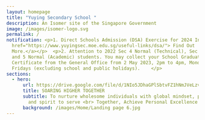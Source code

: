 ```yaml
---
layout: homepage
title: "Yuying Secondary School "
description: An Isomer site of the Singapore Government
image: /images/isomer-logo.svg
permalink: /
notification: <p>1. Direct Schools Admission (DSA) Exercise for 2024 Intake. <a
  href="https://www.yuyingsec.moe.edu.sg/useful-links/dsa/"> Find Out
  More.</a></p>  <p>2. Attention to 2022 Sec 4 Normal (Technical), Sec 4 Express
  and 5 Normal (Academic) students. You may collect your School Graduation
  Certificate from the General Office from 2 May 2023, 2pm to 4pm, Mondays to
  Fridays (excluding school and public holidays).    </p>
sections:
  - hero:
      url: https://drive.google.com/file/d/1NIo5JDhaGPlSbtvFZ1hNmJVeLzvrqsmo/view?usp=share_link
      title: SOARING HIGHER TOGETHER
      subtitle: To nurture wholesome individuals with global mindset, passion to learn
        and spirit to serve <br> Together, Achieve Personal Excellence
      background: /images/Home/Landing page 6.jpg
---
```

